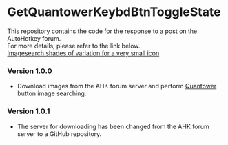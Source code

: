# GetQuantowerKeybdBtnToggleState
This repository contains the code for the response to a post on the AutoHotkey forum.  
For more details, please refer to the link below.  
[Imagesearch shades of variation for a very small icon](https://www.autohotkey.com/boards/viewtopic.php?f=82&t=128626)
### Version 1.0.0
- Download images from the AHK forum server and perform [Quantower](https://www.quantower.com/) button image searching.
### Version 1.0.1
- The server for downloading has been changed from the AHK forum server to a GitHub repository.

